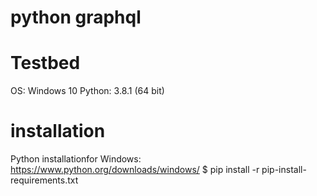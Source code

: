 # python graphql

# Testbed
OS: Windows 10
Python: 3.8.1 (64 bit)

# installation
Python installationfor Windows: https://www.python.org/downloads/windows/
$ pip install -r pip-install-requirements.txt
